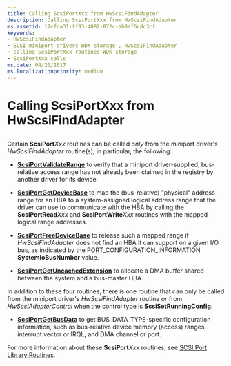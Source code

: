 ```yaml
---
title: Calling ScsiPortXxx from HwScsiFindAdapter
description: Calling ScsiPortXxx from HwScsiFindAdapter
ms.assetid: 17cfca31-ff93-4882-872c-ab8af6cdc3cf
keywords:
- HwScsiFindAdapter
- SCSI miniport drivers WDK storage , HwScsiFindAdapter
- calling ScsiPortXxx routines WDK storage
- ScsiPortXxx calls
ms.date: 04/20/2017
ms.localizationpriority: medium
---
```


# Calling ScsiPortXxx from HwScsiFindAdapter


## <span id="ddk_calling_scsiportxxx_from_hwscsifindadapter_kg"></span><span id="DDK_CALLING_SCSIPORTXXX_FROM_HWSCSIFINDADAPTER_KG"></span>


Certain **ScsiPort***Xxx* routines can be called *only* from the miniport driver's *HwScsiFindAdapter* routine(s), in particular, the following:

-   [**ScsiPortValidateRange**](https://docs.microsoft.com/windows-hardware/drivers/ddi/content/srb/nf-srb-scsiportvalidaterange) to verify that a miniport driver-supplied, bus-relative access range has not already been claimed in the registry by another driver for its device.

-   [**ScsiPortGetDeviceBase**](https://docs.microsoft.com/windows-hardware/drivers/ddi/content/srb/nf-srb-scsiportgetdevicebase) to map the (bus-relative) "physical" address range for an HBA to a system-assigned logical address range that the driver can use to communicate with the HBA by calling the **ScsiPortRead***Xxx* and **ScsiPortWrite***Xxx* routines with the mapped logical range addresses.

-   [**ScsiPortFreeDeviceBase**](https://docs.microsoft.com/windows-hardware/drivers/ddi/content/srb/nf-srb-scsiportfreedevicebase) to release such a mapped range if *HwScsiFindAdapter* does not find an HBA it can support on a given I/O bus, as indicated by the PORT\_CONFIGURATION\_INFORMATION **SystemIoBusNumber** value.

-   [**ScsiPortGetUncachedExtension**](https://docs.microsoft.com/windows-hardware/drivers/ddi/content/srb/nf-srb-scsiportgetuncachedextension) to allocate a DMA buffer shared between the system and a bus-master HBA.

In addition to these four routines, there is one routine that can only be called from the miniport driver's *HwScsiFindAdapter* routine *or* from *HwScsiAdapterControl* when the control type is **ScsiSetRunningConfig**:

-   [**ScsiPortGetBusData**](https://docs.microsoft.com/windows-hardware/drivers/ddi/content/srb/nf-srb-scsiportgetbusdata) to get BUS\_DATA\_TYPE-specific configuration information, such as bus-relative device memory (access) ranges, interrupt vector or IRQL, and DMA channel or port.

For more information about these **ScsiPort***Xxx* routines, see [SCSI Port Library Routines](https://docs.microsoft.com/windows-hardware/drivers/ddi/content/index).

 

 





